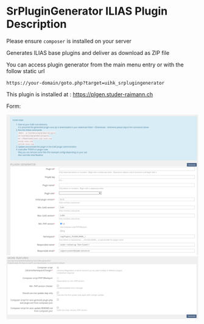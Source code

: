 # SrPluginGenerator ILIAS Plugin Description

Please ensure `composer` is installed on your server

Generates ILIAS base plugins and deliver as download as ZIP file

You can access plugin generator from the main menu entry or with the follow static url
```
https://your-domain/goto.php?target=uihk_srplugingenerator
```

This plugin is installed at : https://plgen.studer-raimann.ch

Form:

![Form 1](./images/form_1.png)
![Form 2](./images/form_2.png)
